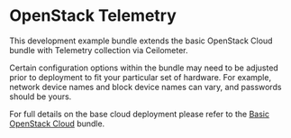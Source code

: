 # OpenStack Telemetry

This development example bundle extends the basic OpenStack Cloud bundle with Telemetry collection via Ceilometer.

Certain configuration options within the bundle may need to be adjusted prior to deployment to fit your particular set of hardware. For example, network device names and block device names can vary, and passwords should be yours.

For full details on the base cloud deployment please refer to the [Basic OpenStack Cloud][] bundle.

[Basic OpenStack Cloud]: http://jujucharms.com/openstack-base
